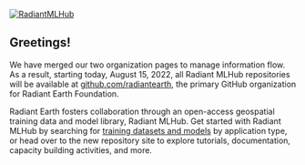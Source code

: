 [![RadiantMLHub](https://user-images.githubusercontent.com/766758/184400934-5b79b5c3-5cd6-4cbf-b16d-4009acfe5770.png)](https://github.com/radiantearth)


## Greetings!

We have merged our two organization pages to manage information flow. As a result, starting today, August 15, 2022, all Radiant MLHub repositories will be available at [github.com/radiantearth](https://github.com/radiantearth), the primary GitHub organization for Radiant Earth Foundation. 

Radiant Earth fosters collaboration through an open-access geospatial training data and model library, Radiant MLHub. Get started with Radiant MLHub by searching for [training datasets and models](https://mlhub.earth/) by application type, or head over to the new repository site to explore tutorials, documentation, capacity building activities, and more.
